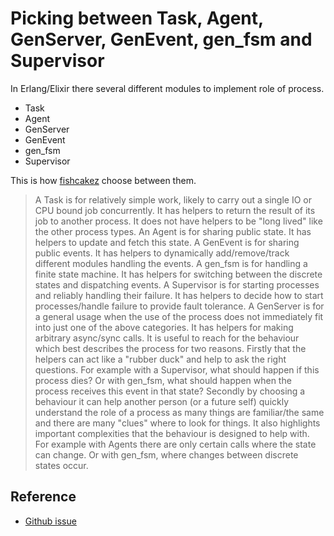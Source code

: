 # Picking between Task, Agent, GenServer, GenEvent, gen_fsm and Supervisor

In Erlang/Elixir there several different modules to implement role of process.

- Task
- Agent
- GenServer
- GenEvent
- gen_fsm
- Supervisor

This is how [fishcakez](https://github.com/fishcakez) choose between them.

> A Task is for relatively simple work, likely to carry out a single IO or CPU bound job concurrently. It has helpers to return the result of its job to another process. It does not have helpers to be "long lived" like the other process types.
> An Agent is for sharing public state. It has helpers to update and fetch this state.
> A GenEvent is for sharing public events. It has helpers to dynamically add/remove/track different modules handling the events.
> A gen_fsm is for handling a finite state machine. It has helpers for switching between the discrete states and dispatching events.
> A Supervisor is for starting processes and reliably handling their failure. It has helpers to decide how to start processes/handle failure to provide fault tolerance.
> A GenServer is for a general usage when the use of the process does not immediately fit into just one of the above categories. It has helpers for making arbitrary async/sync calls.
> It is useful to reach for the behaviour which best describes the process for two reasons. Firstly that the helpers can act like a "rubber duck" and help to ask the right questions. For example with a Supervisor, what should happen if this process dies? Or with gen_fsm, what should happen when the process receives this event in that state?
> Secondly by choosing a behaviour it can help another person (or a future self) quickly understand the role of a process as many things are familiar/the same and there are many "clues" where to look for things. It also highlights important complexities that the behaviour is designed to help with. For example with Agents there are only certain calls where the state can change. Or with gen_fsm, where changes between discrete states occur.

## Reference

- [Github issue](https://github.com/elixir-lang/elixir/issues/3011)
